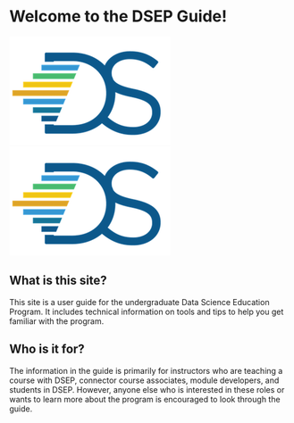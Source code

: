 # Welcome to the DSEP Guide!

![](/assets/hi.png)![](/assets/logo.png)

## What is this site?

This site is a user guide for the undergraduate Data Science Education Program. It includes technical information on tools and tips to help you get familiar with the program.

## Who is it for?

The information in the guide is primarily for instructors who are teaching a course with DSEP, connector course associates, module developers, and students in DSEP. However, anyone else who is interested in these roles or wants to learn more about the program is encouraged to look through the guide.

